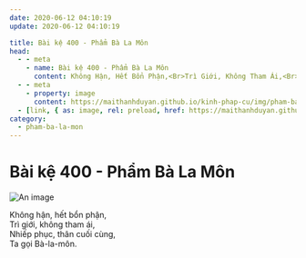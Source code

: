 ```yaml
---
date: 2020-06-12 04:10:19
update: 2020-06-12 04:10:19

title: Bài kệ 400 - Phẩm Bà La Môn
head:
  - - meta
    - name: Bài kệ 400 - Phẩm Bà La Môn
      content: Không Hận, Hết Bổn Phận,<Br>Trì Giới, Không Tham Ái,<Br>Nhiếp Phục, Thân Cuối Cùng,<Br>Ta Gọi Bà-La-Môn.<Br>
  - - meta
    - property: image
      content: https://maithanhduyan.github.io/kinh-phap-cu/img/pham-ba-la-mon/pham-ba-la-mon-400.jpg
  - [link, { as: image, rel: preload, href: https://maithanhduyan.github.io/kinh-phap-cu/img/pham-ba-la-mon/pham-ba-la-mon-400.jpg }]
category:
  - pham-ba-la-mon
---
```


# Bài kệ 400 - Phẩm Bà La Môn

![An image](/img/pham-ba-la-mon/pham-ba-la-mon-400.jpg)

Không hận, hết bổn phận,<br>Trì giới, không tham ái,<br>Nhiếp phục, thân cuối cùng,<br>Ta gọi Bà-la-môn.<br>
